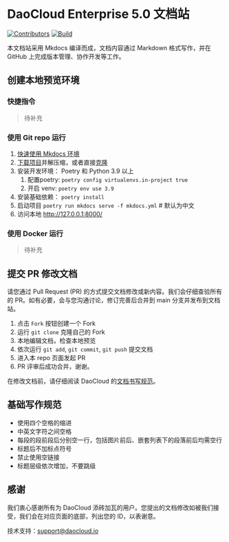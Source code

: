 
# DaoCloud Enterprise 5.0 文档站

[![Contributors](https://img.shields.io/github/contributors/daocloud/daocloud-docs?color=purple)](CONTRIBUTING.md)
[![Build](https://github.com/DaoCloud/DaoCloud-docs/actions/workflows/main.yml/badge.svg?branch=main)](https://github.com/DaoCloud/DaoCloud-docs/actions/workflows/main.yml)

本文档站采用 Mkdocs 编译而成，文档内容通过 Markdown 格式写作，并在 GitHub 上完成版本管理、协作开发等工作。

## 创建本地预览环境

### 快捷指令

> 待补充

### 使用 Git repo 运行

1. [快速使用 Mkdocs 环境](https://squidfunk.github.io/mkdocs-material/getting-started/)
2. [下载项目](https://github.com/DaoCloud/daocloud-docs/archive/main.zip)并解压缩，或者直接[克隆](https://github.com/DaoCloud/DaoCloud-docs.git)
3. 安装开发环境： Poetry 和 Python 3.9 以上
   1. 配置poetry: `poetry config virtualenvs.in-project true`
   2. 开启 venv: `poetry env use 3.9`
4. 安装基础依赖：  `poetry install` 
5. 启动项目 `poetry run mkdocs serve -f mkdocs.yml`  # 默认为中文
6. 访问本地 http://127.0.0.1:8000/

### 使用 Docker 运行

> 待补充

## 提交 PR 修改文档

请您通过 Pull Request (PR) 的方式提交文档修改或新内容。我们会仔细查验所有的 PR。如有必要，会与您沟通讨论，修订完善后合并到 main 分支并发布到文档站。

1. 点击 `Fork` 按钮创建一个 Fork
2. 运行 `git clone` 克隆自己的 Fork
3. 本地编辑文档，检查本地预览
4. 依次运行 `git add`, `git commit`, `git push` 提交文档
5. 进入本 repo 页面发起 PR
6. PR 评审后成功合并，谢谢。

在修改文档前，请仔细阅读 DaoCloud 的[文档书写规范](http://docs-static.daocloud.io/write-docs)。

## 基础写作规范

- 使用四个空格的缩进
- 中英文字符之间空格
- 每段的段前段后分别空一行，包括图片前后、嵌套列表下的段落前后均需空行
- 标题后不加标点符号
- 禁止使用空链接
- 标题层级依次增加，不要跳级


## 感谢

我们衷心感谢所有为 DaoCloud 添砖加瓦的用户。您提出的文档修改如被我们接受，我们会在对应页面的底部，列出您的 ID，以表谢意。

技术支持：[support@daocloud.io](mailto:support@daocloud.io?subject=FROM_DOCS_README)
